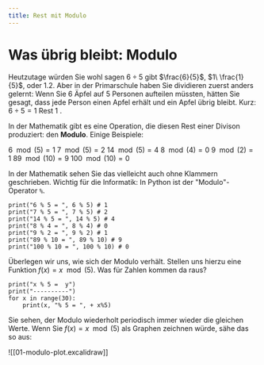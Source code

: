 ```yaml
---
title: Rest mit Modulo
---
```

# Was übrig bleibt: Modulo

Heutzutage würden Sie wohl sagen $6 \div 5$ gibt $\frac{6}{5}$, $1\ \frac{1}{5}$, oder 1.2. Aber in der Primarschule haben Sie dividieren zuerst anders gelernt: Wenn Sie 6 Äpfel auf 5 Personen aufteilen müssten, hätten Sie gesagt, dass jede Person einen Apfel erhält und ein Apfel übrig bleibt. Kurz: $6 \div 5 = 1 \text{ Rest } 1$ .

In der Mathematik gibt es eine Operation, die diesen Rest einer Divison produziert: den **Modulo**. Einige Beispiele:

$6 \mod(5) = 1$
$7 \mod(5) = 2$
$14 \mod(5) = 4$
$8 \mod(4) = 0$
$9 \mod(2) = 1$
$89 \mod(10) = 9$
$100 \mod(10) = 0$

In der Mathematik sehen Sie das vielleicht auch ohne Klammern geschrieben. Wichtig für die Informatik: In Python ist der "Modulo"-Operator `%`.

```turtle
print("6 % 5 = ", 6 % 5) # 1
print("7 % 5 = ", 7 % 5) # 2
print("14 % 5 = ", 14 % 5) # 4
print("8 % 4 = ", 8 % 4) # 0
print("9 % 2 = ", 9 % 2) # 1
print("89 % 10 = ", 89 % 10) # 9
print("100 % 10 = ", 100 % 10) # 0
```

Überlegen wir uns, wie sich der Modulo verhält. Stellen uns hierzu eine Funktion $f(x) = x \mod(5)$. Was für Zahlen kommen da raus?

```turtle
print("x % 5 =  y")
print("----------")
for x in range(30):
	print(x, "% 5 = ", + x%5)
```

Sie sehen, der Modulo wiederholt periodisch immer wieder die gleichen Werte. Wenn Sie $f(x) = x \mod(5)$ als Graphen zeichnen würde, sähe das so aus:

![[01-modulo-plot.excalidraw]]

